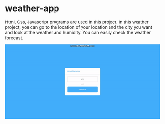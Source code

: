<h1> weather-app</h1>

<p>Html, Css, Javascript programs are used in this project. In this weather project, you can go to the location of your location and the city you want and look at the weather and humidity. 
    You can easily check the weather forecast.</p>

![](ekran.gif)


